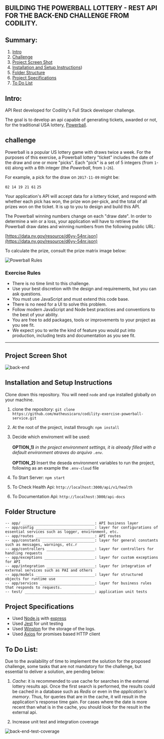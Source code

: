## BUILDING THE POWERBALL LOTTERY - REST API FOR THE BACK-END CHALLENGE FROM CODILITY. 

## Summary:

1. [Intro](#intro)
2. [Challenge](#challenge)
3. [Project Screen Shot](#project-screen-shot)
4. [Installation and Setup Instructions](#installation-and-setup-instructions))
5. [Folder Structure](#folder-structure)
6. [Project Specifications](#project-specifications)
7. [To Do List](#to-do-list)


## Intro:

API Rest developed for Codility's Full Stack developer challenge. <br>

The goal is to develop an api capable of generating tickets, awarded or not, for the traditional USA lottery, [Powerball](https://www.powerball.com/games/home).

## challenge

Powerball is a popular US lottery game with draws twice a week. For the purposes of this exercise, a Powerball lottery "ticket" includes the date of the draw and one or more "picks". Each "pick" is a set of 5 integers (from `1`-`69`) along with a 6th integer (the _Powerball_, from `1`-`26`).

For example, a pick for the draw on `2017-11-09` might be:

`02 14 19 21 61` `25`

Your application's API will accept data for a lottery ticket, and respond with whether each pick has won, the prize won per-pick, and the total of all prizes won on the ticket. It is up to you to design and build this API.

The Powerball winning numbers change on each "draw date". In order to determine a win or a loss, your application will have to retrieve the Powerball draw dates and winning numbers from the following public URL:

[https://data.ny.gov/resource/d6yy-54nr.json](https://data.ny.gov/resource/d6yy-54nr.json)

To calculate the prize, consult the prize matrix image below:

![Powerball Rules](https://github.com/matheusicaro/codility-exercise-powerball-service/blob/master/data/powerball_rules.png)

### Exercise Rules

- There is no time limit to this challenge.
- Use your best discretion with the design and requirements, but you can ask questions.
- You must use JavaScript and must extend this code base.
- There is no need for a UI to solve this problem.
- Follow modern JavaScript and Node best practices and conventions to the best of your ability.
- You are free to add packages, tools or improvements to your project as you see fit.
- We expect you to write the kind of feature you would put into production, including tests and documentation as you see fit.

---

## Project Screen Shot

![back-end](https://github.com/matheusicaro/codility-exercise-powerball-service/blob/master/data/api-docs.gif)


## Installation and Setup Instructions

Clone down this repository. You will need `node` and `npm` installed globally on your machine.  

1. clone the repository: `git clone https://github.com/matheusicaro/codility-exercise-powerball-service.git`
2. At the root of the project, install through: `npm install`
4. Decide which enviroment will be used: <br><br>
    **OPTION_1)** *in the project environment settings, it is already filled with a default environment atraves do arquivo `.env`.*<br><br>
    **OPTION_2)** Insert the deseda environment variables to run the project, following as an example the `.env-cloud` file
    
5. To Start Server: `npm start`  
6. To Check Health Api: `http://localhost:3000/api/v1/health`
7. To Documentation Api: `http://localhost:3000/api-docs`  


## Folder Structure

```
-- app/ _________________________________: API business layer
-- app/config ___________________________: layer for configurations of essential services such as logger, environment, etc.
-- app/routes ___________________________: API routes
-- app/constants ________________________: layer for general constants such as messages, warnings, etc.r
-- app/controllers ______________________: layer for controllers for handling requests
-- app/exceptions _______________________: layer for custom exceptions for API
-- app/integration ______________________: layer for integration of external services such as PAI and others
-- app/models ___________________________: layer for structured objects for runtime use
-- app/services _________________________: layer for business rules that responds to requests.
-- test/ ________________________________: application unit tests
```  

## Project Specifications

- Used [Node.js](https://nodejs.org/en/) with [express](https://expressjs.com/)
- Used [Jest](https://jestjs.io/) for unit testing
- Used [Winston](https://typicode.github.io/husky/#/) for the storage of the logs.
- Used [Axios](https://axios-http.com/) for promises based HTTP client

## To Do List:  

Due to the availability of time to implement the solution for the proposed challenge, some tasks that are not mandatory for the challenge, but essential to deliver a solution, are pending below:

1. *Cache*: it is recommended to use cache for searches in the external lottery results api. Once the first search is performed, the results could be cached in a database such as *Redis* or even in the *application's memory*. Thus, for queries that are in the cache, it will result in the application's response time gain. For cases where the date is more recent than what is in the cache, you should look for the result in the external api.

2. Increase unit test and integration coverage

![back-end-test-coverage](https://github.com/matheusicaro/codility-exercise-powerball-service/blob/master/data/back-end-test-coverage.PNG)